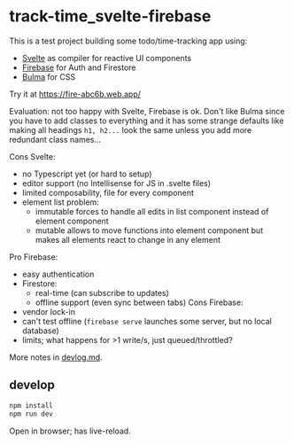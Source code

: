 # track-time_svelte-firebase

This is a test project building some todo/time-tracking app using:
- [Svelte](https://svelte.dev) as compiler for reactive UI components
- [Firebase](https://firebase.google.com/) for Auth and Firestore
- [Bulma](https://bulma.io/) for CSS

Try it at https://fire-abc6b.web.app/

Evaluation: not too happy with Svelte, Firebase is ok.
Don't like Bulma since you have to add classes to everything and it has some strange defaults like making all headings `h1, h2...` look the same unless you add more redundant class names...

Cons Svelte:
- no Typescript yet (or hard to setup)
- editor support (no Intellisense for JS in .svelte files)
- limited composability, file for every component
- element list problem:
  - immutable forces to handle all edits in list component instead of element component
  - mutable allows to move functions into element component but makes all elements react to change in any element

Pro Firebase:
- easy authentication
- Firestore:
  - real-time (can subscribe to updates)
  - offline support (even sync between tabs)
Cons Firebase:
- vendor lock-in
- can't test offline (`firebase serve` launches some server, but no local database)
- limits; what happens for >1 write/s, just queued/throttled?

More notes in [devlog.md](./devlog.md).

## develop

```bash
npm install
npm run dev
```

Open in browser; has live-reload.
